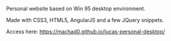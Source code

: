 Personal website based on Win 95 desktop environment.  

Made with CSS3, HTML5, AngularJS and a few JQuery snippets.

Access here: https://machad0.github.io/lucas-personal-desktop/
